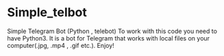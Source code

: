 # Simple_telbot
Simple Telegram Bot (Python , telebot)
To work with this code you need to have Python3. 
It is a bot for Telegram  that works with local files on your computer(.jpg, .mp4 , .gif etc.).
Enjoy!
